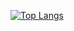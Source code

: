 [![Top Langs](https://github-readme-stats.vercel.app/api/top-langs/?username=kenranunderscore&langs_count=7&theme=radical&hide=C%23)](https://github.com/anuraghazra/github-readme-stats)
